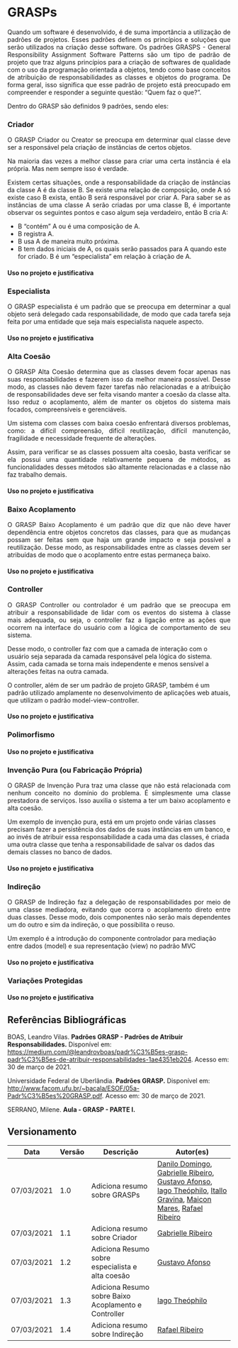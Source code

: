 # GRASPs

<p align="justify">Quando um software é desenvolvido, é de suma importância a utilização de padrões de projetos. Esses padrões definem os princípios e soluções que serão utilizados na criação desse software. 
Os padrões GRASPS - General Responsibility Assignment Software Patterns são um tipo de padrão de projeto que traz alguns princípios para a criação de softwares de qualidade com o uso da programação orientada a objetos, tendo como base conceitos de atribuição de responsabilidades as classes e objetos do programa.
De forma geral, isso significa que esse padrão de projeto está preocupado em compreender e responder a seguinte questão: “Quem faz o que?”.</p>
<p align="justify">Dentro do GRASP são definidos 9 padrões, sendo eles:</p>

### Criador

<p align="justify">O GRASP Criador ou Creator se preocupa em determinar qual classe deve ser a responsável pela criação de instâncias de certos objetos.</p>

<p align="justify">Na maioria das vezes a melhor classe para criar uma certa instância é ela própria. Mas nem sempre isso é verdade.</p>

<p align="justify">Existem certas situações, onde a responsabilidade da criação de instâncias da classe A é da classe B. Se existe uma relação de composição, onde A só existe caso B exista, então B será responsável  por criar A. Para saber se as instâncias de uma classe A serão criadas por uma classe B, é importante observar os seguintes pontos e caso algum seja verdadeiro, então B cria A:</p>

 - B “contém” A ou é uma composição de A.
 - B registra A.
 - B usa A de maneira muito próxima.
 - B tem dados iniciais de A, os quais serão passados para A quando este for criado. B é um “especialista” em relação à criação de A.

#### Uso no projeto e justificativa

<p align="justify"></p>

### Especialista

<p align="justify">O GRASP especialista é um padrão que se preocupa em determinar a qual objeto será delegado cada responsabilidade, de modo que cada tarefa seja feita por uma entidade que seja mais especialista naquele aspecto.</p>

#### Uso no projeto e justificativa

### Alta Coesão

<p align="justify">O GRASP Alta Coesão determina que as classes devem focar apenas nas suas responsabilidades e fazerem isso da melhor maneira possível. Desse modo, as classes não devem fazer tarefas não relacionadas e a atribuição de  responsabilidades deve ser feita visando manter a coesão da classe alta. Isso reduz o acoplamento, além de manter os objetos do sistema mais focados, compreensíveis e gerenciáveis.</p>

<p align="justify">Um sistema com classes com baixa coesão enfrentará diversos problemas, como: a difícil compreensão, difícil reutilização, difícil manutenção, fragilidade e necessidade frequente de alterações.</p>

<p align="justify">Assim, para verificar se as classes possuem alta coesão, basta verificar se ela possui uma quantidade relativamente pequena de métodos, as funcionalidades desses métodos são altamente relacionadas e a classe não faz trabalho demais.</p>

#### Uso no projeto e justificativa

### Baixo Acoplamento
<p align="justify">O GRASP Baixo Acoplamento é um padrão que diz que não deve haver dependência entre objetos concretos das classes, para que as mudanças possam ser feitas sem que haja um grande impacto e seja possível a reutilização. Desse modo, as responsabilidades entre as classes devem ser atribuídas de modo que o acoplamento entre estas permaneça baixo. </p>



#### Uso no projeto e justificativa

### Controller

<p align="justify">O GRASP Controller ou controlador é um padrão que se preocupa em atribuir a responsabilidade de lidar com os eventos do sistema à classe mais adequada, ou seja, o controller faz a ligação entre as ações que ocorrem na interface do usuário com a lógica de comportamento de seu sistema.

Desse modo, o controller faz com que a camada de interação com o usuário seja separada da camada responsável pela lógica do sistema. Assim, cada camada se torna mais independente e menos sensível a alterações feitas na outra camada. 

O controller, além de ser um padrão de projeto GRASP, também é um padrão utilizado amplamente no desenvolvimento de aplicações web atuais, que utilizam o padrão model-view-controller.</p>

#### Uso no projeto e justificativa

### Polimorfismo

#### Uso no projeto e justificativa

### Invenção Pura (ou Fabricação Própria)
<p align="justify">O GRASP de Invenção Pura traz uma classe que não está relacionada com nenhum conceito no domínio do problema.  É simplesmente uma classe prestadora de serviços. Isso auxilia o sistema a ter um baixo acoplamento e alta coesão. 

Um exemplo de invenção pura, está em um projeto onde várias classes precisam fazer a persistência dos dados de suas instâncias em um banco, e ao invés de atribuir essa responsabilidade a cada uma das classes, é criada uma outra classe que tenha a responsabilidade de salvar os dados das demais classes no banco de dados.</p>
#### Uso no projeto e justificativa

### Indireção

<p align="justify">O GRASP de Indireção faz a delegação de responsabilidades por meio de uma classe mediadora, evitando que ocorra o acoplamento direto entre duas classes. Desse modo, dois componentes não serão mais dependentes um do outro e sim da indireção, o que possibilita o reuso.

Um exemplo é a introdução do componente controlador para mediação entre dados (model) e sua representação (view) no padrão MVC</p>

#### Uso no projeto e justificativa

### Variações Protegidas

#### Uso no projeto e justificativa

## Referências Bibliográficas

BOAS, Leandro Vilas. **Padrões GRASP - Padrões de Atribuir Responsabilidades.** Disponível em: https://medium.com/@leandrovboas/padr%C3%B5es-grasp-padr%C3%B5es-de-atribuir-responsabilidades-1ae4351eb204. Acesso em: 30 de março de 2021.

Universidade Federal de Uberlândia. **Padrões GRASP.** Disponível em: http://www.facom.ufu.br/~bacala/ESOF/05a-Padr%C3%B5es%20GRASP.pdf. Acesso em: 30 de março de 2021.

SERRANO, Milene. **Aula - GRASP - PARTE I.**

## Versionamento

| Data | Versão | Descrição | Autor(es) |
|------|------|------|------|
|07/03/2021|1.0|Adiciona resumo sobre GRASPs|[Danilo Domingo](https://github.com/danilow200), [Gabrielle Ribeiro](https://github.com/Gabrielle-Ribeiro), [Gustavo Afonso](https://github.com/GustavoAPS), [Iago Theóphilo](https://github.com/IagoTheophilo), [Itallo Gravina](https://github.com/itallogravina), [Maicon Mares](https://github.com/MaiconMares), [Rafael Ribeiro](https://github.com/rafaelflarrn)|
|07/03/2021|1.1|Adiciona resumo sobre Criador|[Gabrielle Ribeiro](https://github.com/Gabrielle-Ribeiro)|
|07/03/2021|1.2|Adiciona Resumo sobre especialista e alta coesão|[Gustavo Afonso](https://github.com/GustavoAPS)|
|07/03/2021|1.3|Adiciona Resumo sobre Baixo Acoplamento e Controller|[Iago Theóphilo](https://github.com/iagotheophilo)|
|07/03/2021|1.4|Adiciona resumo sobre Indireção|[Rafael Ribeiro](https://github.com/rafaelflarrn)| 
